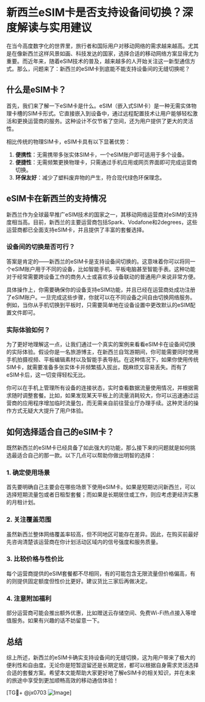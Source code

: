 # 新西兰eSIM卡是否支持设备间切换？深度解读与实用建议

在当今高度数字化的世界里，旅行者和国际用户对移动网络的需求越来越高。尤其是在像新西兰这样风景如画、科技发达的国家，选择合适的移动网络方案显得尤为重要。而近年来，随着eSIM技术的普及，越来越多的人开始关注这一新型通信方式。那么，问题来了：新西兰的eSIM卡到底能不能支持设备间的无缝切换呢？

## 什么是eSIM卡？

首先，我们来了解一下eSIM卡是什么。eSIM（嵌入式SIM卡）是一种无需实体物理卡槽的SIM卡形式。它直接嵌入到设备中，通过远程配置技术让用户能够轻松激活和更换运营商的服务。这种设计不仅节省了空间，还为用户提供了更大的灵活性。

相比传统的物理SIM卡，eSIM卡具有以下显著优势：

1. **便携性**：无需携带多张实体SIM卡，一个eSIM账户即可适用于多个设备。
2. **便捷性**：无需频繁更换物理卡，只需通过手机应用或网页界面即可完成运营商切换。
3. **环保友好**：减少了塑料废弃物的产生，符合现代绿色环保理念。

## eSIM卡在新西兰的支持情况

新西兰作为全球最早推广eSIM技术的国家之一，其移动网络运营商对eSIM的支持度相当高。目前，新西兰的主要运营商包括Spark、Vodafone和2degrees，这些运营商都已全面支持eSIM卡，并且提供了丰富的套餐选择。

### 设备间的切换是否可行？

答案是肯定的——新西兰的eSIM卡是支持设备间切换的。这意味着你可以将同一个eSIM账户用于不同的设备，比如智能手机、平板电脑甚至智能手表。这种功能对于经常需要跨设备工作的商务人士或喜欢多设备联动的普通用户来说非常方便。

具体操作上，你需要确保你的设备支持eSIM功能，并且已经在运营商处成功注册了eSIM账户。一旦完成这些步骤，你就可以在不同设备之间自由切换网络服务。例如，当你从手机切换到平板时，只需要简单地在设备设置中更改默认的eSIM配置文件即可。

### 实际体验如何？

为了更好地理解这一点，让我们通过一个真实的案例来看看eSIM卡在设备间切换的实际体验。假设你是一名旅游博主，在新西兰自驾游期间，你可能需要同时使用手机拍摄视频、平板编辑素材以及智能手表导航。在这种情况下，如果你使用传统SIM卡，就需要准备多张实体卡并频繁插入拔出，既麻烦又容易丢失。而有了eSIM卡后，这一切变得轻松无比。

你可以在手机上管理所有设备的连接状态，实时查看数据流量使用情况，并根据需求随时调整套餐。比如，如果发现某天平板上的流量消耗较大，你可以迅速通过运营商的应用程序增加临时流量包，而无需亲自前往营业厅办理手续。这种灵活的操作方式无疑大大提升了用户体验。

## 如何选择适合自己的eSIM卡？

既然新西兰的eSIM卡已经具备了如此强大的功能，那么接下来的问题就是如何挑选最适合自己的那一款。以下几点可以帮助你做出明智的选择：

### 1. 确定使用场景
首先要明确自己主要会在哪些场景下使用eSIM卡。如果是短期访问新西兰，可以选择短期流量包或者日租型套餐；而如果是长期居住或工作，则应考虑更经济实惠的月租计划。

### 2. 关注覆盖范围
虽然新西兰整体网络覆盖率较高，但不同地区可能存在差异。因此，在购买前最好先咨询清楚该运营商在你计划活动区域内的信号强度和服务质量。

### 3. 比较价格与性价比
每个运营商提供的eSIM套餐都不尽相同，有的可能包含无限流量但价格偏高，有的则提供固定额度但性价比更好。建议货比三家后再做决定。

### 4. 注意附加福利
部分运营商可能会推出额外优惠，比如赠送云存储空间、免费Wi-Fi热点接入等增值服务。如果有兴趣的话不妨留意一下。

## 总结

综上所述，新西兰的eSIM卡确实支持设备间的无缝切换，这为用户带来了极大的便利性和自由度。无论你是短暂逗留还是长期定居，都可以根据自身需求灵活选择合适的套餐方案。希望本文能帮助大家更好地了解eSIM卡的相关知识，并在未来的旅途中享受到更加顺畅高效的移动通信体验！

[TG💪+ @jx0703 ![Image](https://github.com/user-attachments/assets/dbca1d08-cadb-493c-b0ec-ad6f7a83f270)]